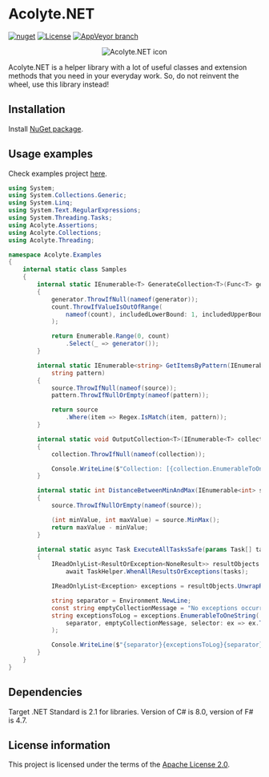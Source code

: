 # Acolyte.NET

[![nuget](https://img.shields.io/nuget/v/Acolyte.NET.svg)](https://www.nuget.org/packages/Acolyte.NET)
[![License](https://img.shields.io/hexpm/l/plug.svg)](https://github.com/Vasar007/Acolyte.NET/blob/master/LICENSE)
[![AppVeyor branch](https://img.shields.io/appveyor/ci/Vasar007/acolyte-net/master.svg)](https://ci.appveyor.com/project/Vasar007/acolyte.net)

<div style="text-align:center"><img src="/Vasar007/Acolyte.NET/raw/master/Media/AcolyteIcon.png" alt="Acolyte.NET icon" title="Acolyte.NET icon" style="max-width:100%;"></div>

Acolyte.NET is a helper library with a lot of useful classes and extension methods that you need in your everyday work.
So, do not reinvent the wheel, use this library instead!

## Installation

Install [NuGet package](https://www.nuget.org/packages/Acolyte.NET).

## Usage examples

Check examples project [here](https://github.com/Vasar007/Acolyte.NET/blob/master/Examples/Acolyte.Examples).

```csharp
using System;
using System.Collections.Generic;
using System.Linq;
using System.Text.RegularExpressions;
using System.Threading.Tasks;
using Acolyte.Assertions;
using Acolyte.Collections;
using Acolyte.Threading;

namespace Acolyte.Examples
{
    internal static class Samples
    {
        internal static IEnumerable<T> GenerateCollection<T>(Func<T> generator, int count)
        {
            generator.ThrowIfNull(nameof(generator));
            count.ThrowIfValueIsOutOfRange(
                nameof(count), includedLowerBound: 1, includedUpperBound: 1000
            );

            return Enumerable.Range(0, count)
                .Select(_ => generator());
        }

        internal static IEnumerable<string> GetItemsByPattern(IEnumerable<string> source,
            string pattern)
        {
            source.ThrowIfNull(nameof(source));
            pattern.ThrowIfNullOrEmpty(nameof(pattern));

            return source
                .Where(item => Regex.IsMatch(item, pattern));
        }

        internal static void OutputCollection<T>(IEnumerable<T> collection)
        {
            collection.ThrowIfNull(nameof(collection));

            Console.WriteLine($"Collection: [{collection.EnumerableToOneString()}].");
        }

        internal static int DistanceBetweenMinAndMax(IEnumerable<int> source)
        {
            source.ThrowIfNullOrEmpty(nameof(source));

            (int minValue, int maxValue) = source.MinMax();
            return maxValue - minValue;
        }

        internal static async Task ExecuteAllTasksSafe(params Task[] tasks)
        {
            IReadOnlyList<ResultOrException<NoneResult>> resultObjects =
                await TaskHelper.WhenAllResultsOrExceptions(tasks);

            IReadOnlyList<Exception> exceptions = resultObjects.UnwrapResultsOrExceptions();

            string separator = Environment.NewLine;
            const string emptyCollectionMessage = "No exceptions occurred.";
            string exceptionsToLog = exceptions.EnumerableToOneString(
                separator, emptyCollectionMessage, selector: ex => ex.ToString()
            );

            Console.WriteLine($"{separator}{exceptionsToLog}{separator}");
        }
    }
}

```

## Dependencies

Target .NET Standard is 2.1 for libraries. Version of C# is 8.0, version of F# is 4.7.

## License information

This project is licensed under the terms of the [Apache License 2.0](LICENSE).
